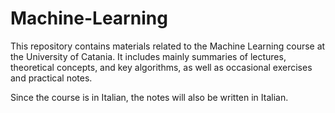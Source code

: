 # Machine-Learning
This repository contains materials related to the Machine Learning course at the University of Catania. It includes mainly summaries of lectures, theoretical concepts, and key algorithms, as well as occasional exercises and practical notes.

Since the course is in Italian, the notes will also be written in Italian.